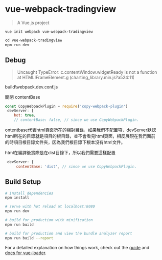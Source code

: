 # vue-webpack-tradingview

> A Vue.js project

`vue init webpack vue-webpack-tradingview`

```js
cd vue-webpack-tradingview
npm run dev
```

## Debug

> Uncaught TypeError: c.contentWindow.widgetReady is not a function at HTMLIFrameElement.g (charting_library.min.js?a524:11)

build\webpack.dev.conf.js

關閉 contentBase

```js
const CopyWebpackPlugin = require('copy-webpack-plugin')
 devServer: {
    hot: true,
    // contentBase: false, // since we use CopyWebpackPlugin.
```

ontentbase代表html頁面所在的相對目錄，如果我們不配置項，devServer默認html所在的目錄就是項目的根目錄，並不會看見html頁面，相反展現在我們面前的時項目根目錄文件夾，因為我們根目錄下根本沒有html文件。

html在編譯後實際是在dist目錄下，所以我們需要這樣配置

```js
 devServer: {
     contentBase: 'dist', // since we use CopyWebpackPlugin.
```

## Build Setup

``` bash
# install dependencies
npm install

# serve with hot reload at localhost:8080
npm run dev

# build for production with minification
npm run build

# build for production and view the bundle analyzer report
npm run build --report
```

For a detailed explanation on how things work, check out the [guide](http://vuejs-templates.github.io/webpack/) and [docs for vue-loader](http://vuejs.github.io/vue-loader).
